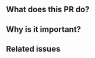 <!-- Type of change
Please label this PR with one of the existing labels, depending on the scope of your change
-->

## What does this PR do?

<!-- Mandatory
Explain here the changes you made on the PR. Please explain the WHAT: patterns used, algorithms implemented, design architecture, etc.
-->

## Why is it important?

<!-- Mandatory
Explain here the WHY, or the rationale/motivation for the changes.
-->

## Related issues

<!-- Recommended
Link related issues below. Insert the issue link or reference after the word "Closes" if merging this should automatically close it.

- Closes #123
- Relates #123
- Requires #123
- Supersedes #123
- See #123
-->

<!-- Recommended
## How to test this PR

Explain here how this PR will be tested by the reviewer: commands, dependencies, steps, etc.
-->


<!-- Optional
## Follow-ups

Add here any thought that you consider could be identified as an actionable step once this PR is merged.
-->
